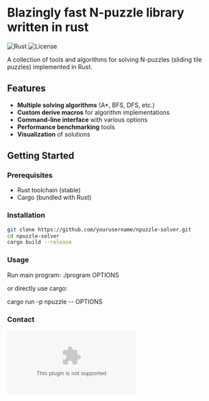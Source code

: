 # Blazingly fast N-puzzle library written in rust

![Rust](https://img.shields.io/badge/language-Rust-orange.svg)
![License](https://img.shields.io/badge/license-MIT-blue.svg)

A collection of tools and algorithms for solving N-puzzles (sliding tile puzzles) implemented in Rust.

## Features

- **Multiple solving algorithms** (A\*, BFS, DFS, etc.)
- **Custom derive macros** for algorithm implementations
- **Command-line interface** with various options
- **Performance benchmarking** tools
- **Visualization** of solutions

## Getting Started

### Prerequisites

- Rust toolchain (stable)
- Cargo (bundled with Rust)

### Installation

```bash
git clone https://github.com/yourusername/npuzzle-solver.git
cd npuzzle-solver
cargo build --release
```

### Usage

Run main program:
./program OPTIONS

or directly use cargo:

cargo run -p npuzzle -- OPTIONS

### Contact

![Email](jakub.kopaniewski@protonmail.com)
